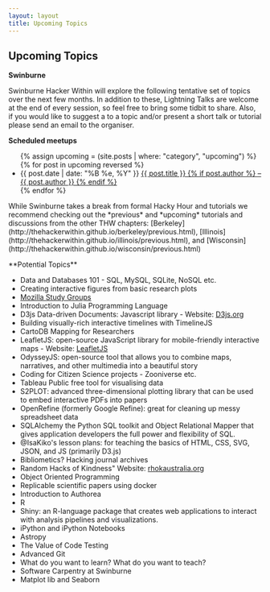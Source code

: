 ```yaml
---
layout: layout
title: Upcoming Topics
---
```


<section class="content">

Upcoming Topics
================

**Swinburne**

Swinburne Hacker Within will explore the following tentative set of topics over the next few months. In addition to these, Lightning Talks are welcome at the end of every session, so feel free to bring some tidbit to share. Also, if you would like to suggest a to a topic and/or present a short talk or tutorial please send an email to the organiser.

**Scheduled meetups**

<ul class="listing">
{% assign upcoming = (site.posts | where: "category", "upcoming") %}
{% for post in upcoming reversed %}
<li>
<span>{{ post.date | date: "%B %e, %Y" }}</span>
<a href="{{ site.url }}{{ post.url }}">
{{ post.title }} {% if post.author %} &ndash; {{ post.author }} {% endif %}
</a></li>
{% endfor %}
</ul>
</section>

<section class="content">


<p>While Swinburne takes a break from formal Hacky Hour and tutorials we recommend checking out the *previous* and *upcoming* tutorials and discussions from the other THW chapters: [Berkeley](http://thehackerwithin.github.io/berkeley/previous.html), [Illinois](http://thehackerwithin.github.io/illinois/previous.html), and [Wisconsin](http://thehackerwithin.github.io/wisconsin/previous.html)
</p>
</section>

<section class="content">
**Potential Topics**
<ul class="listing">
<li>Data and Databases 101 - SQL, MySQL, SQLite,  NoSQL etc. </li>
<li>Creating interactive figures from basic research plots</li>
<li><a href="http://mozillascience.github.io/studyGroupHandbook/organizing.html">Mozilla Study Groups</a></li>
<li>Introduction to Julia Programming Language</li>
<li>D3js Data-driven Documents: Javascript library - Website: <a href="http://d3js.org">D3js.org</a></li>
<li>Building visually-rich interactive timelines with TimelineJS</li>
<li>CartoDB Mapping for Researchers</li>
<li>LeafletJS: open-source JavaScript library for mobile-friendly interactive maps - Website: <a href="http://leafletjs.com">LeafletJS</a></li>
<li>OdysseyJS: open-source tool that allows you to combine maps, narratives, and other multimedia into a beautiful story</li>
<li>Coding for Citizen Science projects - Zooniverse etc.</li>
<li>Tableau Public free tool for visualising data</li>
<li>S2PLOT: advanced three-dimensional plotting library that can be used to embed interactive PDFs into papers</li>
<li>OpenRefine (formerly Google Refine): great for cleaning up messy spreadsheet data</li>
<li>SQLAlchemy the Python SQL toolkit and Object Relational Mapper that gives application developers the full power and flexibility of SQL.</li>
<li>@IsaKiko's lesson plans: for teaching the basics of HTML, CSS, SVG, JSON, and JS (primarily D3.js)</li>
<li>Bibliometics? Hacking journal archives  </li>
<li>Random Hacks of Kindness" Website: <a href="http://www.rhokaustralia.org">rhokaustralia.org</a> </li>
<li>Object Oriented Programming</li>
<li>Replicable scientific papers using docker</li>
<li>Introduction to Authorea</li>
<li>R</li>
<li>Shiny: an R-language package that creates web applications to interact with analysis pipelines and visualizations.</li>
<li>iPython and iPython Notebooks</li>
<li>Astropy</li>
<li>The Value of Code Testing</li>
<li>Advanced Git</li>
<li>What do you want to learn? What do you want to teach?</li>
<li> Software Carpentry at Swinburne</li>
<li> Matplot lib and Seaborn</li>
</ul>



</section>
